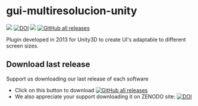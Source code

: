 # gui-multiresolucion-unity

<img src="https://img.shields.io/github/license/frangam/gui-multiresolucion-unity.svg"> [![DOI](https://zenodo.org/badge/DOI/10.5281/zenodo.7740730.svg)](https://doi.org/10.5281/zenodo.7740730)
 <img src="https://img.shields.io/github/release/frangam/gui-multiresolucion-unity.svg"/> [![GitHub all releases](https://img.shields.io/github/downloads/frangam/gui-multiresolucion-unity/total.svg)](https://github.com/frangam/gui-multiresolucion-unity/releases/download/1.0.0/gui-multiresolucion-unity-v1.0.0.zip) 
 
Plugin developed in 2013 for Unity3D to create UI's adaptable to different screen sizes.

## Download last release
Support us downloading our last release of each software
- Click on this button to download [![GitHub all releases](https://img.shields.io/github/downloads/frangam/gui-multiresolucion-unity/total.svg)](https://github.com/frangam/gui-multiresolucion-unity/releases/download/1.0.0/gui-multiresolucion-unity-v1.0.0.zip) 
- We also appreciate your support downloading it on ZENODO site: [![DOI](https://zenodo.org/badge/DOI/10.5281/zenodo.7740730.svg)](https://doi.org/10.5281/zenodo.7740730)

